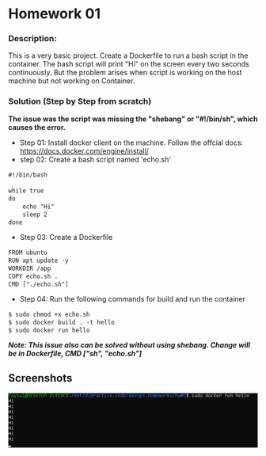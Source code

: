 # Homework 01

### Description:

This is a very basic project. Create a Dockerfile to run a bash script in the container. The bash script will print "Hi" on the screen every two seconds continuously. But the problem arises when script is working on the host machine but not working on Container.

### Solution (Step by Step from scratch)

**The issue was the script was missing the "shebang" or "#!/bin/sh", which causes the error.**

- Step 01: Install docker client on the machine. Follow the offcial docs: https://docs.docker.com/engine/install/
- step 02: Create a bash script named 'echo.sh'

```console
#!/bin/bash

while true
do
    echo "Hi"
    sleep 2
done
```

- Step 03: Create a Dockerfile

```console
FROM ubuntu
RUN apt update -y
WORKDIR /app
COPY echo.sh .
CMD ["./echo.sh"]
```

- Step 04: Run the following commands for build and run the container

```console
$ sudo chmod +x echo.sh
$ sudo docker build . -t hello
$ sudo docker run hello
```

**_Note: This issue also can be solved without using shebang. Change will be in Dockerfile, CMD ["sh", "echo.sh"]_**

## Screenshots

![App Screenshot](https://github.com/faayam/devops-homeworks/blob/main/hw01/final_screenshot.PNG)
